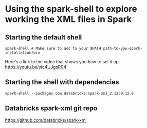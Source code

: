 # Using the spark-shell to explore working the XML files in Spark


## Starting the default shell
```
spark-shell # Make sure to add to your $PATH path-to-you-spark-installation/bin 
```

Here's a link to the video that shows you how to set it up.
https://youtu.be/yic4UJgpP04

## Starting the shell with dependencies
```
spark-shell --packages com.databricks:spark-xml_2.12:0.12.0
```

## Databricks spark-xml git repo
https://github.com/databricks/spark-xml

